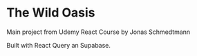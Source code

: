 # The Wild Oasis

Main project from Udemy React Course by Jonas Schmedtmann

Built with React Query an Supabase.

